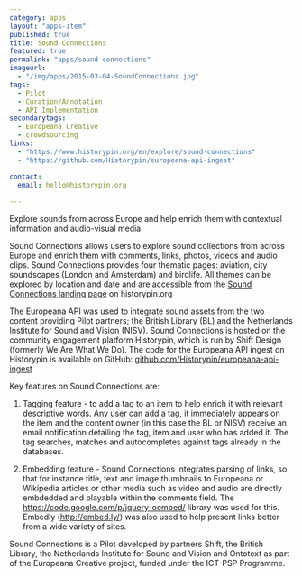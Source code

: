 ```yaml
---
category: apps
layout: "apps-item"
published: true
title: Sound Connections
featured: true
permalink: "apps/sound-connections"
imageurl: 
  - "/img/apps/2015-03-04-SoundConnections.jpg"
tags: 
  - Pilot
  - Curation/Annotation
  - API Implementation
secondarytags: 
  - Europeana Creative
  - crowdsourcing
links: 
  - "https://www.historypin.org/en/explore/sound-connections"
  - "https://github.com/Historypin/europeana-api-ingest"

contact: 
  email: hello@historypin.org
  
---
```

Explore sounds from across Europe and help enrich them with contextual information and audio-visual media.

Sound Connections allows users to explore sound collections from across Europe and enrich them with comments, links, photos, videos and audio clips. Sound Connections provides four thematic pages: aviation, city soundscapes (London and Amsterdam) and birdlife. All themes can be explored by location and date and are accessible from the [Sound Connections landing page](https://www.historypin.org/en/explore/sound-connections) on historypin.org

The Europeana API was used to integrate sound assets from the two content providing Pilot partners; the British Library (BL) and the Netherlands Institute for Sound and Vision (NISV). Sound Connections is hosted on the community engagement platform Historypin, which is run by Shift Design (formerly We Are What We Do). The code for the Europeana API ingest on Historypin is available on GitHub: [github.com/Historypin/europeana-api-ingest](https://github.com/Historypin/europeana-api-ingest)

Key features on Sound Connections are: 

1. Tagging feature - to add a tag to an item to help enrich it with relevant descriptive words. Any user can add a tag, it immediately appears on the item and the content owner (in this case the BL or NISV) receive an email notification detailing the tag, item and user who has added it. The tag searches, matches and autocompletes against tags already in the databases.

2. Embedding feature - Sound Connections integrates parsing of links, so that for instance title, text and image thumbnails to Europeana or Wikipedia articles or other media such as video and audio are directly embdedded and playable within the comments field. The https://code.google.com/p/jquery-oembed/ library was used for this. Embedly (http://embed.ly/) was also used to help present links better from a wide variety of sites.

Sound Connections is a Pilot developed by partners Shift, the British Library, the Netherlands Institute for Sound and Vision and Ontotext as part of the Europeana Creative project, funded under the ICT-PSP Programme.
